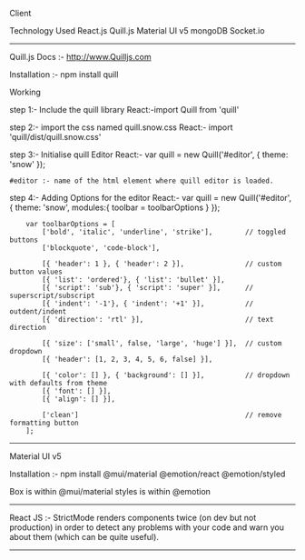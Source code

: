 Client

Technology Used
    React.js
    Quill.js
    Material UI v5
    mongoDB
    Socket.io

--------------------------------------------------------
Quill.js
Docs :- http://www.Quilljs.com

Installation
:- npm install quill

Working

step 1:- Include the quill library
    React:-import Quill from 'quill'

step 2:- import the css named quill.snow.css
    React:- import 'quill/dist/quill.snow.css'

step 3:- Initialise quill Editor
    React:-
        var quill = new Quill('#editor', {
        theme: 'snow'
        });

    #editor :- name of the html element where quill editor is loaded.

step 4:- Adding Options for the editor
    React:-
        var quill = new Quill('#editor', {
        theme: 'snow',
        modules:{
            toolbar = toolbarOptions
            }
        });

        var toolbarOptions = [
            ['bold', 'italic', 'underline', 'strike'],        // toggled buttons
            ['blockquote', 'code-block'],

            [{ 'header': 1 }, { 'header': 2 }],               // custom button values
            [{ 'list': 'ordered'}, { 'list': 'bullet' }],
            [{ 'script': 'sub'}, { 'script': 'super' }],      // superscript/subscript
            [{ 'indent': '-1'}, { 'indent': '+1' }],          // outdent/indent
            [{ 'direction': 'rtl' }],                         // text direction

            [{ 'size': ['small', false, 'large', 'huge'] }],  // custom dropdown
            [{ 'header': [1, 2, 3, 4, 5, 6, false] }],

            [{ 'color': [] }, { 'background': [] }],          // dropdown with defaults from theme
            [{ 'font': [] }],
            [{ 'align': [] }],

            ['clean']                                         // remove formatting button
        ];

--------------------------------------------------------

Material UI v5

Installation
:- npm install @mui/material @emotion/react @emotion/styled

Box is within @mui/material
styles is within @emotion

-------------------------------------------------------
React JS
:- StrictMode renders components twice (on dev but not production) in order to detect any problems with your code and warn you about them (which can be quite useful).

-------------------------------------------------------